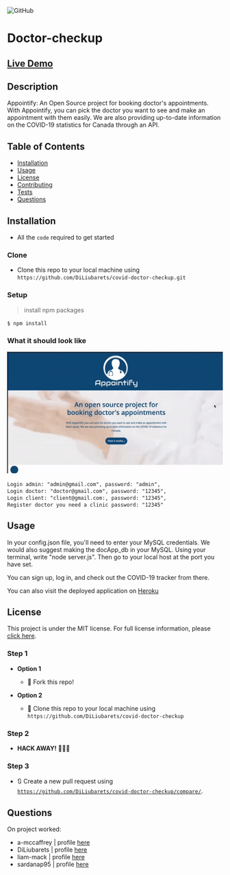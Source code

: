 ![GitHub](https://img.shields.io/github/license/DiLiubarets/covid-doctor-checkup)

# Doctor-checkup

## [Live Demo](https://floating-inlet-71164.herokuapp.com)

## Description

Appointify: An Open Source project for booking doctor's appointments. With Appointify, you can pick the doctor you want to see and make an appointment with them easily. We are also providing up-to-date information on the COVID-19 statistics for Canada through an API.

## Table of Contents

- [Installation](#installation)
- [Usage](#usage)
- [License](#license)
- [Contributing](#contributing)
- [Tests](#tests)
- [Questions](#questions)

## Installation

- All the `code` required to get started

### Clone

- Clone this repo to your local machine using `https://github.com/DiLiubarets/covid-doctor-checkup.git`

### Setup

> install npm packages

```shell
$ npm install
```

### What it should look like

![Appointify](demo/demo.gif)
```shell
Login admin: "admin@gmail.com", password: "admin",
Login doctor: "doctor@gmail.com", password: "12345",
Login client: "client@gmail.com:, password: "12345",
Register doctor you need a clinic password: "12345"
```

## Usage

In your config.json file, you'll need to enter your MySQL credentials. We would also suggest making the docApp_db in your MySQL. Using your terminal, write "node server.js". Then go to your local host at the port you have set.

You can sign up, log in, and check out the COVID-19 tracker from there.

You can also visit the deployed application on [Heroku](https://floating-inlet-71164.herokuapp.com)

## License

This project is under the MIT license. For full license information, please [click here](https://choosealicense.com/licenses/MIT/).

### Step 1

- **Option 1**

  - 🍴 Fork this repo!

- **Option 2**
  - 👯 Clone this repo to your local machine using `https://github.com/DiLiubarets/covid-doctor-checkup`

### Step 2

- **HACK AWAY!** 🔨🔨🔨

### Step 3

- 🔃 Create a new pull request using <a href="https://github.com/DiLiubarets/covid-doctor-checkup/compare/" target="_blank">`https://github.com/DiLiubarets/covid-doctor-checkup/compare/`</a>.

## Questions

On project worked:

- a-mccaffrey | profile [here](https://www.github.com/a-mccaffrey)
- DiLiubarets | profile [here](https://github.com/DiLiubarets)
- liam-mack | profile [here](https://github.com/liam-mack)
- sardanap95 | profile [here](https://github.com/sardanap95)
